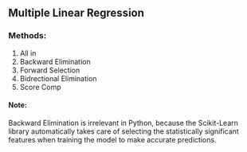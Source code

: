 ## Multiple Linear Regression

### Methods:
1. All in
2. Backward Elimination
3. Forward Selection
4. Bidrectional Elimination
5. Score Comp
   
#### Note:
Backward Elimination is irrelevant in Python, because the Scikit-Learn library automatically takes care of selecting the statistically significant features when training the model to make accurate predictions.
